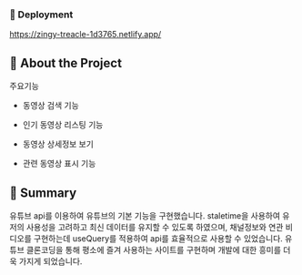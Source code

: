 ### :triangular_flag_on_post: Deployment
https://zingy-treacle-1d3765.netlify.app/




## :star2: About the Project

주요기능

- 동영상 검색 기능

- 인기 동영상 리스팅 기능

- 동영상 상세정보 보기

- 관련 동영상 표시 기능

 




## :page_facing_up: Summary
유튜브 api를 이용하여 유튜브의 기본 기능을 구현했습니다.
staletime을 사용하여 유저의 사용성을 고려하고 최신 데이터를 유지할 수 있도록 하였으며, 채널정보와 연관 비디오를 구현하는데 useQuery를 적용하여 api를 효율적으로 사용할 수 있었습니다. 유튜브 클론코딩을 통해 평소에 즐겨 사용하는 사이트를 구현하며 개발에 대한 흥미를 더욱 가지게 되었습니다.

​

​


 
